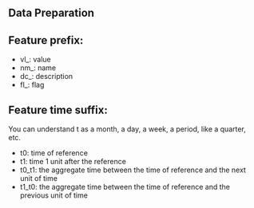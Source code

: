 ## Data Preparation

## Feature prefix:

- vl_: value
- nm_: name
- dc_: description
- fl_: flag

## Feature time suffix:

You can understand t as a month, a day, a week, a period, like a quarter, etc.

- t0: time of reference
- t1: time 1 unit after the reference
- t0_t1: the aggregate time between the time of reference and the next unit of time 
- t1_t0: the aggregate time between the time of reference and the previous unit of time 